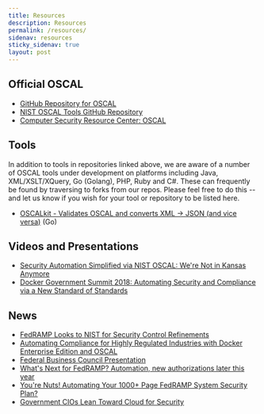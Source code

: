 ```yaml
---
title: Resources
description: Resources
permalink: /resources/
sidenav: resources
sticky_sidenav: true
layout: post
---
```


## Official OSCAL

* [GitHub Repository for OSCAL](https://github.com/usnistgov/OSCAL)
* [NIST OSCAL Tools GitHub Repository](https://github.com/usnistgov/OSCAL-tools)
* [Computer Security Resource Center: OSCAL](https://csrc.nist.gov/Projects/Open-Security-Controls-Assessment-Language)

## Tools

In addition to tools in repositories linked above, we are aware of a number of OSCAL tools under development on platforms including Java, XML/XSLT/XQuery, Go (Golang), PHP, Ruby and C#. These can frequently be found by traversing to forks from our repos. Please feel free to do this -- and let us know if you wish for your tool or repository to be listed here.

* [OSCALkit - Validates OSCAL and converts XML -> JSON (and vice versa)](https://github.com/docker/oscalkit) (Go)

## Videos and Presentations

* [Security Automation Simplified via NIST OSCAL: We're Not in Kansas Anymore](https://www.youtube.com/watch?v=eP8K7piU5UQ)
* [Docker Government Summit 2018: Automating Security and Compliance via a New Standard of Standards](https://www.youtube.com/watch?v=mo3J0tFxixg)

## News

* [FedRAMP Looks to NIST for Security Control Refinements](https://gcn.com/articles/2018/06/14/fedramp-updates.aspx)
* [Automating Compliance for Highly Regulated Industries with Docker Enterprise Edition and OSCAL](https://blog.docker.com/2018/05/automating-compliance-docker-ee-oscal/) 
* [Federal Business Council Presentation](https://www.fbcinc.com/e/FITSC/presentations/Iorga-FITSC-CSAT_with_RMFOSCAL.pdf)
* [What's Next for FedRAMP? Automation, new authorizations later this year](https://federalnewsnetwork.com/federal-cloud-report/2018/06/whats-next-for-fedramp-automation-new-authorizations-and-more-later-this-year/)
* [You're Nuts! Automating Your 1000+ Page FedRAMP System Security Plan?](https://www.govloop.com/community/blog/youre-nuts-automating-1000page-fedramp-system-security-plan/)
* [Government CIOs Lean Toward Cloud for Security](https://www.meritalk.com/articles/government-cios-lean-toward-cloud-for-security/)


